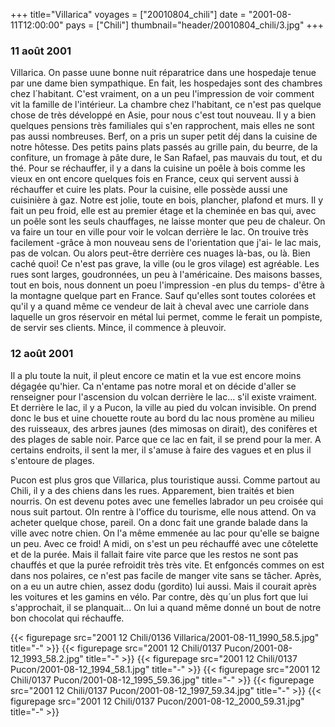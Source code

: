 +++
title="Villarica"
voyages = ["20010804_chili"]
date = "2001-08-11T12:00:00"
pays = ["Chili"]
thumbnail="header/20010804_chili/3.jpg"
+++
### 11 août 2001

Villarica. On passe uune bonne nuit réparatrice dans une hospedaje tenue par 
une dame bien sympathique. En fait, les hospedajes sont des chambres chez l´habitant. 
C'est vraiment, on a un peu l'impression de voir comment vit la famille de l'intérieur. 
La chambre chez l'habitant, ce n'est pas quelque chose de très développé en 
Asie, pour nous c'est tout nouveau. Il y a bien quelques pensions très familiales 
qui s'en rapprochent, mais elles ne sont pas aussi nombreuses. Berf, on a pris 
un super petit déj dans la cuisine de notre hôtesse. Des petits pains plats 
passés au grille pain, du beurre, de la confiture, un fromage à pâte dure, le 
San Rafael, pas mauvais du tout, et du thé. Pour se réchauffer, il y a dans 
la cuisine un poêle à bois comme les vieux en ont encore quelques fois en France, 
ceux qui servent aussi à réchauffer et cuire les plats. Pour la cuisine, elle 
possède aussi une cuisinière à gaz. Notre est jolie, toute en bois, plancher, 
plafond et murs. Il y fait un peu froid, elle est au premier étage et la cheminée 
en bas qui, avec un poêle sont les seuls chauffages, ne laisse monter que peu 
de chaleur. On va faire un tour en ville pour voir le volcan derrière le lac. 
On trouive très facilement -grâce à mon nouveau sens de l'orientation que j'ai- 
le lac mais, pas de volcan. Ou alors peut-être derrière ces nuages là-bas, ou 
là. Bien caché quoi! Ce n'est pas grave, la ville (ou le gros vilage) est agréable. 
Les rues sont larges, goudronnées, un peu à l'américaine. Des maisons basses, 
tout en bois, nous donnent un poeu l'impression -en plus du temps- d'être à 
la montagne quelque part en France. Sauf qu'elles sont toutes colorées et qu'il 
y a quand même ce vendeur de lait à cheval avec une carriole dans laquelle un 
gros réservoir en métal lui permet, comme le ferait un pompiste, de servir ses 
clients. Mince, il commence à pleuvoir.

### 12 août 2001

Il a plu toute la nuit, il pleut encore ce matin et la vue est encore moins 
dégagée qu'hier. Ca n'entame pas notre moral et on décide d'aller se renseigner 
pour l'ascension du volcan derrière le lac... s'il existe vraiment. Et derrière 
le lac, il y a Pucon, la ville au pied du volcan invisible. On prend donc le 
bus et uine chouette route au bord du lac nous promène au milieu des ruisseaux, 
des arbres jaunes (des mimosas on dirait), des conifères et des plages de sable 
noir. Parce que ce lac en fait, il se prend pour la mer. A certains endroits, 
il sent la mer, il s'amuse à faire des vagues et en plus il s'entoure de plages.

Pucon est plus gros que Villarica, plus touristique aussi. Comme partout au 
Chili, il y a des chiens dans les rues. Apparement, bien traités et bien nourris. 
On est devenu potes avec une femelles labrador un peu croisée qui nous suit 
partout. OIn rentre à l'office du tourisme, elle nous attend. On va acheter 
quelque chose, pareil. On a donc fait une grande balade dans la ville avec notre 
chien. On l'a même emmenée au lac pour qu'elle se baigne un peu. Avec ce froid! 
A midi, on s'est un peu réchauffé avec une côtelette et de la purée. Mais il 
fallait faire vite parce que les restos ne sont pas chauffés et que la purée 
refroidit très très vite. Et enfgoncés commes on est dans nos polaires, ce n'est 
pas facile de manger vite sans se tâcher. Après, on a eu un autre chien, assez 
dodu (gordito) lui aussi. Mais il courait après les voitures et les gamins en 
vélo. Par contre, dès qu´un plus fort que lui s'approchait, il se planquait... 
On lui a quand même donné un bout de notre bon chocolat qui réchauffe.


{{< figurepage src="2001 12 Chili/0136 Villarica/2001-08-11_1990_58.5.jpg" title="-"  >}}
{{< figurepage src="2001 12 Chili/0137 Pucon/2001-08-12_1993_58.2.jpg" title="-"  >}}
{{< figurepage src="2001 12 Chili/0137 Pucon/2001-08-12_1994_58.1.jpg" title="-"  >}}
{{< figurepage src="2001 12 Chili/0137 Pucon/2001-08-12_1995_59.36.jpg" title="-"  >}}
{{< figurepage src="2001 12 Chili/0137 Pucon/2001-08-12_1997_59.34.jpg" title="-"  >}}
{{< figurepage src="2001 12 Chili/0137 Pucon/2001-08-12_2000_59.31.jpg" title="-"  >}}



